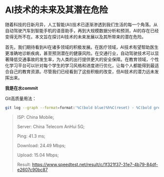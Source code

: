 # AI技术的未来及其潜在危险

随着科技的日新月异，人工智能(AI)技术已逐渐渗透到我们生活的每一个角落。从自动驾驶汽车到智能手机的语音助手，再到大规模数据分析和预测，AI的存在已经变得无所不在。本文旨在探讨AI技术的未来发展以及其所带来的潜在危险。

首先，我们期待看到AI在诸多领域的积极发展。在医疗领域，AI技术有望帮助医生更准确地诊断疾病，甚至预测潜在的健康风险。在交通行业，自动驾驶技术可以显著降低交通事故的发生率，为人类的出行提供更大的安全保障。在教育领域，个性化学习平台可以针对每个学生的学习风格和进度进行优化，让每个人都能得到最适合自己的教育资源。尽管我们已经看到了这些积极的改变，但AI技术的潜力远未发挥出来。

**我是在水commit**

Git高质量用法：

```bash
git log --graph --format=format:'%C(bold blue)%h%C(reset) - %C(bold green)(%ar)%C(reset) %C(white)%an%C(reset)%C(bold yellow)%d%C(reset) %C(dim white)- %s%C(reset)' --all
```



> ISP: China Mobile; 
>
> Server: China Telecom AnHui 5G; 
>
> Ping: 41.3 ms; 
>
> Download: 24.49 Mbps; 
>
> Upload: 15.04 Mbps; 
>
> Result: https://www.speedtest.net/result/c/1f321f37-31e7-4b79-84df-e2607c90bc87
